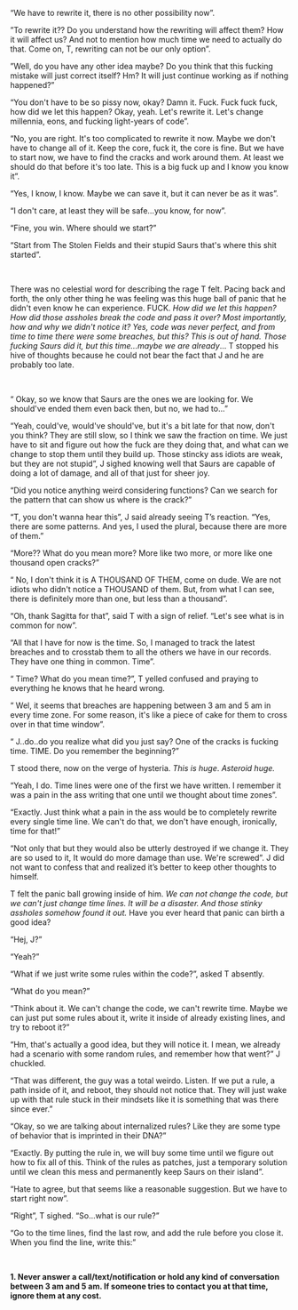 “We have to rewrite it, there is no other possibility now”.

”To rewrite it?? Do you understand how the rewriting will affect them? How it will affect us? And not to mention how much time we need to actually do that. Come on, T, rewriting can not be our only option”.

”Well, do you have any other idea maybe? Do you think that this fucking mistake will just correct itself? Hm? It will just continue working as if nothing happened?”

“You don't have to be so pissy now, okay? Damn it. Fuck. Fuck fuck fuck, how did we let this happen? Okay, yeah. Let's rewrite it. Let's change millennia, eons, and fucking light-years of code”.

“No, you are right. It's too complicated to rewrite it now. Maybe we don't have to change all of it. Keep the core, fuck it, the core is fine. But we have to start now, we have to find the cracks and work around them. At least we should do that before it's too late. This is a big fuck up and I know you know it”.

“Yes, I know, I know. Maybe we can save it, but it can never be as it was”.

“I don't care, at least they will be safe...you know, for now”.

“Fine, you win. Where should we start?”

“Start from The Stolen Fields and their stupid Saurs that's where this shit started”.

&#x200B;

There was no celestial word for describing the rage T felt. Pacing back and forth, the only other thing he was feeling was this huge ball of panic that he didn't even know he can experience. FUCK. *How did we let this happen? How did those assholes break the code and pass it over? Most importantly, how and why we didn't notice it? Yes, code was never perfect, and from time to time there were some breaches, but this? This is out of hand. Those fucking Saurs did it, but this time...maybe we are already*... T stopped his hive of thoughts because he could not bear the fact that J and he are probably too late.

&#x200B;

“ Okay, so we know that Saurs are the ones we are looking for. We should've ended them even back then, but no, we had to...”

“Yeah, could've, would've should've, but it's a bit late for that now, don't you think? They are still slow, so I think we saw the fraction on time. We just have to sit and figure out how the fuck are they doing that, and what can we change to stop them until they build up. Those stincky ass idiots are weak, but they are not stupid”, J sighed knowing well that Saurs are capable of doing a lot of damage, and all of that just for sheer joy.

“Did you notice anything weird considering functions? Can we search for the pattern that can show us where is the crack?”

“T, you don't wanna hear this”, J said already seeing T’s reaction. “Yes, there are some patterns. And yes, I used the plural, because there are more of them.”

“More?? What do you mean more? More like two more, or more like one thousand open cracks?”

“ No, I don't think it is A THOUSAND OF THEM, come on dude. We are not idiots who didn't notice a THOUSAND of them. But, from what I can see, there is definitely more than one, but less than a thousand”.

“Oh, thank Sagitta for that”, said T with a sign of relief. “Let's see what is in common for now”.

“All that I have for now is the time. So, I managed to track the latest breaches and to crosstab them to all the others we have in our records. They have one thing in common. Time”.

“ Time? What do you mean time?”, T yelled confused and praying to everything he knows that he heard wrong.

“ Wel, it seems that breaches are happening between 3 am and 5 am in every time zone. For some reason, it's like a piece of cake for them to cross over in that time window”.

“ J..do..do you realize what did you just say? One of the cracks is fucking time. TIME. Do you remember the beginning?”

T stood there, now on the verge of hysteria. *This is huge*. *Asteroid huge.*

“Yeah, I do. Time lines were one of the first we have written. I remember it was a pain in the ass writing that one until we thought about time zones”.

“Exactly. Just think what a pain in the ass would be to completely rewrite every single time line. We can't do that, we don't have enough, ironically, time for that!”

“Not only that but they would also be utterly destroyed if we change it. They are so used to it, It would do more damage than use. We're screwed”. J did not want to confess that and realized it’s better to keep other thoughts to himself.

T felt the panic ball growing inside of him. *We can not change the code, but we can't just change time lines. It will be a disaster. And those stinky assholes somehow found it out.* Have you ever heard that panic can birth a good idea?

“Hej, J?”

“Yeah?”

“What if we just write some rules within the code?”, asked T absently.

“What do you mean?”

“Think about it. We can't change the code, we can't rewrite time. Maybe we can just put some rules about it, write it inside of already existing lines, and try to reboot it?”

“Hm, that's actually a good idea, but they will notice it. I mean, we already had a scenario with some random rules, and remember how that went?” J chuckled.

“That was different, the guy was a total weirdo. Listen. If we put a rule, a path inside of it, and reboot, they should not notice that. They will just wake up with that rule stuck in their mindsets like it is something that was there since ever.”

“Okay, so we are talking about internalized rules? Like they are some type of behavior that is imprinted in their DNA?”

“Exactly. By putting the rule in, we will buy some time until we figure out how to fix all of this. Think of the rules as patches, just a temporary solution until we clean this mess and permanently keep Saurs on their island”.

“Hate to agree, but that seems like a reasonable suggestion. But we have to start right now”.

“Right”, T sighed. “So...what is our rule?”

“Go to the time lines, find the last row, and add the rule before you close it. When you find the line, write this:”

&#x200B;

 **1. Never answer a call/text/notification or hold any kind of conversation between 3 am and 5 am. If someone tries to contact you at that time, ignore them at any cost.**